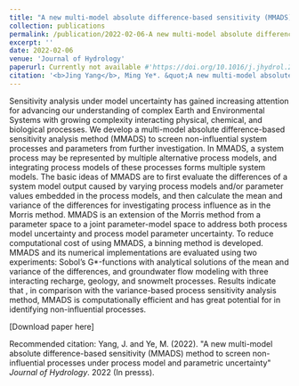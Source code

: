 ```yaml
---
title: "A new multi-model absolute difference-based sensitivity (MMADS) method to screen non-influential processes under process model and parametric uncertainty"
collection: publications
permalink: /publication/2022-02-06-A new multi-model absolute difference-based sensitivity (MMADS) method to screen non-influential processes under process model and parametric uncertainty
excerpt: ''
date: 2022-02-06
venue: 'Journal of Hydrology'
paperurl: Currently not available #'https://doi.org/10.1016/j.jhydrol.2021.127085'
citation: '<b>Jing Yang</b>, Ming Ye*. &quot;A new multi-model absolute difference-based sensitivity (MMADS) method to screen non-influential process under process model and parametric uncertainty.&quot; <i>Journal of Hydrology</i>. 2022 (In press).'
---
```

Sensitivity analysis under model uncertainty has gained increasing attention for advancing our understanding of complex Earth and Environmental Systems with growing complexity interacting physical, chemical, and biological processes. We develop a multi-model absolute difference-based sensitivity analysis method (MMADS) to screen non-influential system processes and parameters from further investigation. In MMADS, a system process may be represented by multiple alternative process models, and integrating process models of these processes forms multiple system models. The basic ideas of MMADS are to first evaluate the differences of a system model output caused by varying process models and/or parameter values embedded in the process models, and then calculate the mean and variance of the differences for investigating process influence as in the Morris method. MMADS is an extension of the Morris method from a parameter space to a joint parameter-model space to address both process model uncertainty and process model parameter uncertainty. To reduce computational cost of using MMADS, a binning method is developed. MMADS and its numerical implementations are evaluated using two experiments: Sobol’s G*-functions with analytical solutions of the mean and variance of the differences, and groundwater flow modeling with three interacting recharge, geology, and snowmelt processes. Results indicate that , in comparison with the variance-based process sensitivity analysis method, MMADS is computationally efficient and has great potential for in identifying non-influential processes. 

[Download paper here]

Recommended citation: Yang, J. and Ye, M. (2022). "A new multi-model absolute difference-based sensitivity (MMADS) method to screen non-influential processes under process model and parametric uncertainty" <i>Journal of Hydrology</i>. 2022 (In presss).
